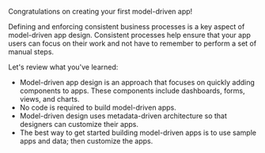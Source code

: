 Congratulations on creating your first model-driven app! 

Defining and enforcing consistent business processes is a key aspect of model-driven app design. Consistent processes help ensure that your app users can focus on their work and not have to remember to perform a set of manual steps.

Let's review what you've learned:

- Model-driven app design is an approach that focuses on quickly adding components to apps. These components include dashboards, forms, views, and charts. 
- No code is required to build model-driven apps.
- Model-driven design uses metadata-driven architecture so that designers can customize their apps.
- The best way to get started building model-driven apps is to use sample apps and data; then customize the apps.